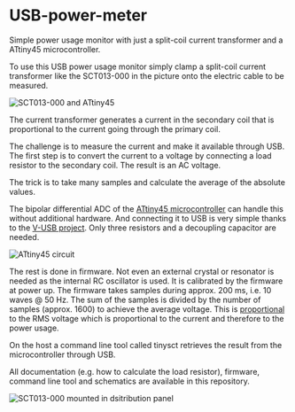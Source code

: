 # USB-power-meter
Simple power usage monitor with just a split-coil current transformer and a ATtiny45 microcontroller.

To use this USB power usage monitor simply clamp a split-coil current transformer like the SCT013-000 in the picture onto the electric cable to be measured.

<picture>
 <img alt="SCT013-000 and ATtiny45" src="https://github.com/rodajc/USB-power-meter/blob/main/images/ATTINY45%2BSCT013-000-100-small.jpg">
</picture>

The current transformer generates a current in the secondary coil that is proportional to the current going through the primary coil.

The challenge is to measure the current and make it available through USB. The first step is to convert the current to a voltage by connecting a load resistor to the secondary coil. The result is an AC voltage.

The trick is to take many samples and calculate the average of the absolute values.

The bipolar differential ADC of the [ATtiny45 microcontroller](https://www.microchip.com/en-us/product/ATtiny45) can handle this without additional hardware. And connecting it to USB is very simple thanks to the [V-USB project](https://www.obdev.at/products/vusb/index.html). Only three resistors and a decoupling capacitor are needed.

<picture>
 <img alt="ATtiny45 circuit" src="https://github.com/rodajc/USB-power-meter/blob/main/images/tinysct-micro-small.png">
</picture>

The rest is done in firmware. Not even an external crystal or resonator is needed as the internal RC oscillator is used. It is calibrated by the firmware at power up. The firmware takes samples during approx. 200 ms, i.e. 10 waves @ 50 Hz. The sum of the samples is divided by the number of samples (approx. 1600) to achieve the average voltage. This is [proportional](https://www.electronics-tutorials.ws/accircuits/average-voltage.html) to the RMS voltage which is proportional to the current and therefore to the power usage.

On the host a command line tool called tinysct retrieves the result from the microcontroller through USB.

All documentation (e.g. how to calculate the load resistor), firmware, command line tool and schematics are available in this repository.

<picture>
 <img alt="SCT013-000 mounted in dsitribution panel" src="https://github.com/rodajc/USB-power-meter/blob/main/images/SCT013-000-mounted-small.jpg">
</picture>


